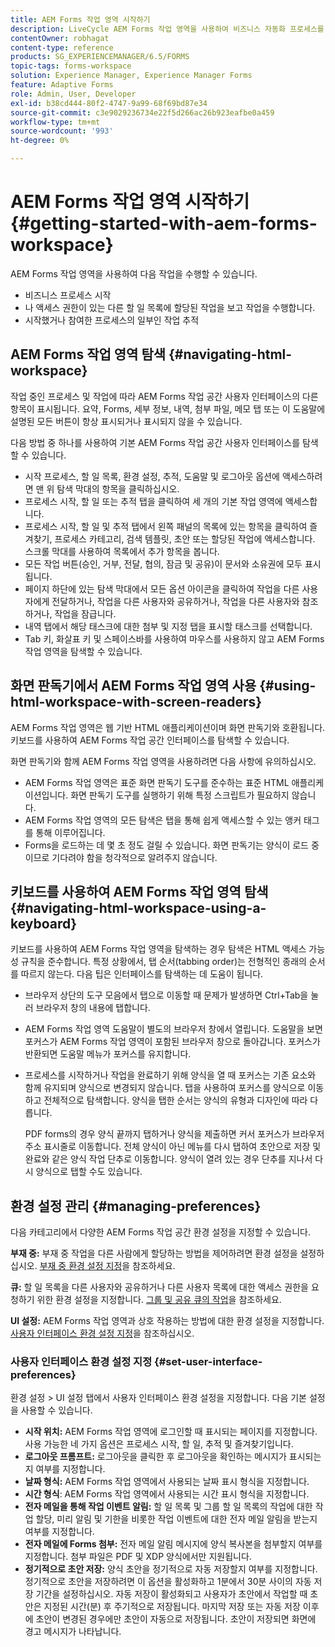 ```yaml
---
title: AEM Forms 작업 영역 시작하기
description: LiveCycle AEM Forms 작업 영역을 사용하여 비즈니스 자동화 프로세스를 관리하는 방법
contentOwner: robhagat
content-type: reference
products: SG_EXPERIENCEMANAGER/6.5/FORMS
topic-tags: forms-workspace
solution: Experience Manager, Experience Manager Forms
feature: Adaptive Forms
role: Admin, User, Developer
exl-id: b38cd444-80f2-4747-9a99-68f69bd87e34
source-git-commit: c3e9029236734e22f5d266ac26b923eafbe0a459
workflow-type: tm+mt
source-wordcount: '993'
ht-degree: 0%

---
```


# AEM Forms 작업 영역 시작하기 {#getting-started-with-aem-forms-workspace}

AEM Forms 작업 영역을 사용하여 다음 작업을 수행할 수 있습니다.

* 비즈니스 프로세스 시작
* 나 액세스 권한이 있는 다른 할 일 목록에 할당된 작업을 보고 작업을 수행합니다.
* 시작했거나 참여한 프로세스의 일부인 작업 추적

## AEM Forms 작업 영역 탐색 {#navigating-html-workspace}

작업 중인 프로세스 및 작업에 따라 AEM Forms 작업 공간 사용자 인터페이스의 다른 항목이 표시됩니다. 요약, Forms, 세부 정보, 내역, 첨부 파일, 메모 탭 또는 이 도움말에 설명된 모든 버튼이 항상 표시되거나 표시되지 않을 수 있습니다.

다음 방법 중 하나를 사용하여 기본 AEM Forms 작업 공간 사용자 인터페이스를 탐색할 수 있습니다.

* 시작 프로세스, 할 일 목록, 환경 설정, 추적, 도움말 및 로그아웃 옵션에 액세스하려면 맨 위 탐색 막대의 항목을 클릭하십시오.
* 프로세스 시작, 할 일 또는 추적 탭을 클릭하여 세 개의 기본 작업 영역에 액세스합니다.
* 프로세스 시작, 할 일 및 추적 탭에서 왼쪽 패널의 목록에 있는 항목을 클릭하여 즐겨찾기, 프로세스 카테고리, 검색 템플릿, 초안 또는 할당된 작업에 액세스합니다. 스크롤 막대를 사용하여 목록에서 추가 항목을 봅니다.
* 모든 작업 버튼(승인, 거부, 전달, 협의, 잠금 및 공유)이 문서와 소유권에 모두 표시됩니다.
* 페이지 하단에 있는 탐색 막대에서 모든 옵션 아이콘을 클릭하여 작업을 다른 사용자에게 전달하거나, 작업을 다른 사용자와 공유하거나, 작업을 다른 사용자와 참조하거나, 작업을 잠급니다.
* 내역 탭에서 해당 태스크에 대한 첨부 및 지정 탭을 표시할 태스크를 선택합니다.
* Tab 키, 화살표 키 및 스페이스바를 사용하여 마우스를 사용하지 않고 AEM Forms 작업 영역을 탐색할 수 있습니다.

## 화면 판독기에서 AEM Forms 작업 영역 사용 {#using-html-workspace-with-screen-readers}

AEM Forms 작업 영역은 웹 기반 HTML 애플리케이션이며 화면 판독기와 호환됩니다. 키보드를 사용하여 AEM Forms 작업 공간 인터페이스를 탐색할 수 있습니다.

화면 판독기와 함께 AEM Forms 작업 영역을 사용하려면 다음 사항에 유의하십시오.

* AEM Forms 작업 영역은 표준 화면 판독기 도구를 준수하는 표준 HTML 애플리케이션입니다. 화면 판독기 도구를 실행하기 위해 특정 스크립트가 필요하지 않습니다.
* AEM Forms 작업 영역의 모든 탐색은 탭을 통해 쉽게 액세스할 수 있는 앵커 태그를 통해 이루어집니다.
* Forms을 로드하는 데 몇 초 정도 걸릴 수 있습니다. 화면 판독기는 양식이 로드 중이므로 기다려야 함을 청각적으로 알려주지 않습니다.

## 키보드를 사용하여 AEM Forms 작업 영역 탐색 {#navigating-html-workspace-using-a-keyboard}

키보드를 사용하여 AEM Forms 작업 영역을 탐색하는 경우 탐색은 HTML 액세스 가능성 규칙을 준수합니다. 특정 상황에서, 탭 순서(tabbing order)는 전형적인 종래의 순서를 따르지 않는다. 다음 팁은 인터페이스를 탐색하는 데 도움이 됩니다.

* 브라우저 상단의 도구 모음에서 탭으로 이동할 때 문제가 발생하면 Ctrl+Tab을 눌러 브라우저 창의 내용에 탭합니다.
* AEM Forms 작업 영역 도움말이 별도의 브라우저 창에서 열립니다. 도움말을 보면 포커스가 AEM Forms 작업 영역이 포함된 브라우저 창으로 돌아갑니다. 포커스가 반환되면 도움말 메뉴가 포커스를 유지합니다.
* 프로세스를 시작하거나 작업을 완료하기 위해 양식을 열 때 포커스는 기존 요소와 함께 유지되며 양식으로 변경되지 않습니다. 탭을 사용하여 포커스를 양식으로 이동하고 전체적으로 탐색합니다. 양식을 탭한 순서는 양식의 유형과 디자인에 따라 다릅니다.

  PDF forms의 경우 양식 끝까지 탭하거나 양식을 제출하면 커서 포커스가 브라우저 주소 표시줄로 이동합니다. 전체 양식이 아닌 메뉴를 다시 탭하여 초안으로 저장 및 완료와 같은 양식 작업 단추로 이동합니다. 양식이 열려 있는 경우 단추를 지나서 다시 양식으로 탭할 수도 있습니다.

## 환경 설정 관리 {#managing-preferences}

다음 카테고리에서 다양한 AEM Forms 작업 공간 환경 설정을 지정할 수 있습니다.

**부재 중:** 부재 중 작업을 다른 사람에게 할당하는 방법을 제어하려면 환경 설정을 설정하십시오. [부재 중 환경 설정 지정](todo-lists.md#setting-out-of-office-preferences)을 참조하세요.

**큐:** 할 일 목록을 다른 사용자와 공유하거나 다른 사용자 목록에 대한 액세스 권한을 요청하기 위한 환경 설정을 지정합니다. [그룹 및 공유 큐의 작업](todo-lists.md#working-with-tasks-from-group-and-shared-queues)을 참조하세요.

**UI 설정:** AEM Forms 작업 영역과 상호 작용하는 방법에 대한 환경 설정을 지정합니다. [사용자 인터페이스 환경 설정 지정](#set-user-interface-preferences)을 참조하십시오.

### 사용자 인터페이스 환경 설정 지정 {#set-user-interface-preferences}

환경 설정 > UI 설정 탭에서 사용자 인터페이스 환경 설정을 지정합니다. 다음 기본 설정을 사용할 수 있습니다.

* **시작 위치:** AEM Forms 작업 영역에 로그인할 때 표시되는 페이지를 지정합니다. 사용 가능한 네 가지 옵션은 프로세스 시작, 할 일, 추적 및 즐겨찾기입니다.
* **로그아웃 프롬프트:** 로그아웃을 클릭한 후 로그아웃을 확인하는 메시지가 표시되는지 여부를 지정합니다.
* **날짜 형식:** AEM Forms 작업 영역에서 사용되는 날짜 표시 형식을 지정합니다.
* **시간 형식**: AEM Forms 작업 영역에서 사용되는 시간 표시 형식을 지정합니다.
* **전자 메일을 통해 작업 이벤트 알림:** 할 일 목록 및 그룹 할 일 목록의 작업에 대한 작업 할당, 미리 알림 및 기한을 비롯한 작업 이벤트에 대한 전자 메일 알림을 받는지 여부를 지정합니다.
* **전자 메일에 Forms 첨부:** 전자 메일 알림 메시지에 양식 복사본을 첨부할지 여부를 지정합니다. 첨부 파일은 PDF 및 XDP 양식에서만 지원됩니다.
* **정기적으로 초안 저장:** 양식 초안을 정기적으로 자동 저장할지 여부를 지정합니다. 정기적으로 초안을 저장하려면 이 옵션을 활성화하고 1분에서 30분 사이의 자동 저장 기간을 설정하십시오. 자동 저장이 활성화되고 사용자가 초안에서 작업할 때 초안은 지정된 시간(분) 후 주기적으로 저장됩니다. 마지막 저장 또는 자동 저장 이후에 초안이 변경된 경우에만 초안이 자동으로 저장됩니다. 초안이 저장되면 화면에 경고 메시지가 나타납니다.
